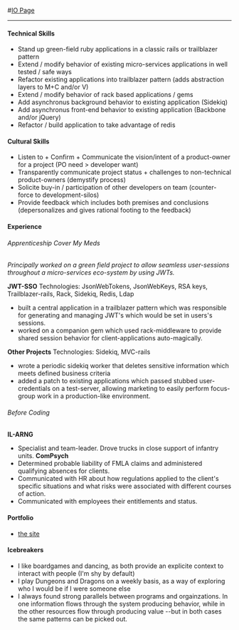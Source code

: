 #[IO Page](http://dwin357.github.io/)

---

#### Technical Skills
 - Stand up green-field ruby applications in a classic rails or trailblazer pattern
 - Extend / modify behavior of existing micro-services applications in well tested / safe ways
 - Refactor existing applications into trailblazer pattern (adds abstraction layers to M+C and/or V)
 - Extend / modify behavior of rack based applications / gems
 - Add asynchronus background behavior to existing application (Sidekiq)
 - Add asynchronus front-end behavior to existing application (Backbone and/or jQuery)
 - Refactor / build application to take advantage of redis
 
#### Cultural Skills
 - Listen to + Confirm + Communicate the vision/intent of a product-owner for a project (PO need > developer want)
 - Transparently communicate project status + challenges to non-technical product-owners (demystify process)
 - Solicite buy-in / participation of other developers on team (counter-force to development-silos)
 - Provide feedback which includes both premises and conclusions (depersonalizes and gives rational footing to the feedback)

#### Experience
###### Apprenticeship Cover My Meds
*Principally worked on a green field project to allow seamless user-sessions throughout a micro-services eco-system by using JWTs.*

**JWT-SSO**
 Technologies: JsonWebTokens, JsonWebKeys, RSA keys, Trailblazer-rails, Rack, Sidekiq, Redis, Ldap
 - built a central application in a trailblazer pattern which was responsible for generating and managing JWT's which would be set in users's sessions.
 - worked on a companion gem which used rack-middleware to provide shared session behavior for client-applications auto-magically.

**Other Projects**
  Technologies: Sidekiq, MVC-rails
 - wrote a periodic sidekiq worker that deletes sensitive information which meets defined business criteria
 - added a patch to existing applications which passed stubbed user-credentials on a test-server, allowing marketing to easily perform focus-group work in a production-like environment.
 
###### Before Coding
**IL-ARNG**
 - Specialist and team-leader.  Drove trucks in close support of infantry units.
**ComPsych**
 - Determined probable liability of FMLA claims and administered qualifying absences for clients.  
 - Communicated with HR about how regulations applied to the client's specific situations and what risks were associated with different courses of action.  
 - Communicated with employees their entitlements and status.

#### Portfolio
 - [the site](http://dwin357.github.io/)
 
#### Icebreakers
 - I like boardgames and dancing, as both provide an explicite context to interact with people (I'm shy by default)
 - I play Dungeons and Dragons on a weekly basis, as a way of exploring who I would be if I were someone else
 - I always found strong parallels between programs and orgainzations.  In one information flows through the system producing behavior, while in the other resources flow through producing value --but in both cases the same patterns can be picked out.
 
 
